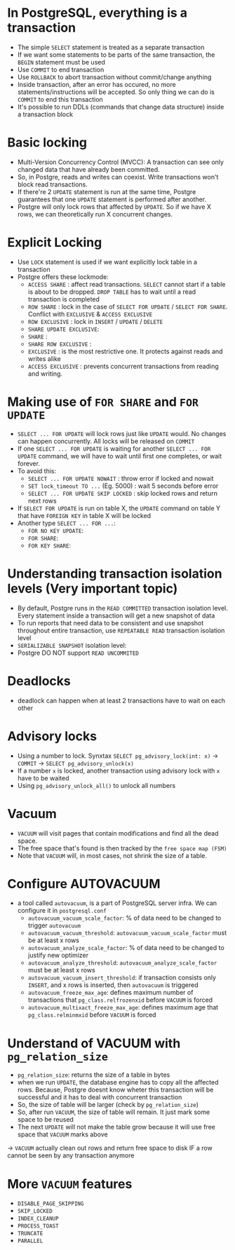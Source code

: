
# In PostgreSQL, everything is a transaction

- The simple `SELECT` statement is treated as a separate transaction
- If we want some statements to be parts of the same transaction, the `BEGIN` statement must be used
- Use `COMMIT` to end transaction
- Use `ROLLBACK` to abort transaction without commit/change anything
- Inside transaction, after an error has occured, no more statements/instructions will be accepted. So only thing we can do is `COMMIT` to end this transaction
- It's possible to run DDLs (commands that change data structure) inside a transaction block

# Basic locking

- Multi-Version Concurrency Control (MVCC): A transaction can see only changed data that have already been committed.
- So, in Postgre, reads and writes can coexist. Write transactions won't block read transactions.
- If there're 2 `UPDATE` statement is run at the same time, Postgre guarantees that one `UPDATE` statement is performed after another.
- Postgre will only lock rows that affected by `UPDATE`. So if we have X rows, we can theoretically run X concurrent changes.

# Explicit Locking
- Use `LOCK` statement is used if we want explicitly lock table in a transaction
- Postgre offers these lockmode:
  - `ACCESS SHARE` : affect read transactions. `SELECT` cannot start if a table is about to be dropped. `DROP TABLE` has to wait until a read transaction is completed
  - `ROW SHARE` : lock in the case of `SELECT FOR UPDATE` / `SELECT FOR SHARE`. Conflict with `EXCLUSIVE` & `ACCESS EXCLUSIVE`
  - `ROW EXCLUSIVE` : lock in `INSERT` / `UPDATE` / `DELETE`
  - `SHARE UPDATE EXCLUSIVE`: 
  - `SHARE` : 
  - `SHARE ROW EXCLUSIVE` : 
  - `EXCLUSIVE` : is the most restrictive one. It protects against reads and writes alike
  - `ACCESS EXCLUSIVE` : prevents concurrent transactions from reading and writing.
  

# Making use of `FOR SHARE` and `FOR UPDATE`
- `SELECT ... FOR UPDATE` will lock rows just like `UPDATE` would. No changes can happen concurrently. All locks will be released on `COMMIT`
- If one `SELECT ... FOR UPDATE` is waiting for another `SELECT ... FOR UPDATE` command, we will have to wait until first one completes, or wait forever.
- To avoid this:
  - `SELECT ... FOR UPDATE NOWAIT` : throw error if locked and nowait
  - `SET lock_timeout TO ...` (Eg. 5000) : wait 5 seconds before error
  - `SELECT ... FOR UPDATE SKIP LOCKED` : skip locked rows and return next rows
- If `SELECT FOR UPDATE` is run on table X, the `UPDATE` command on table Y that have `FOREIGN KEY` in table X will be locked
- Another type `SELECT ... FOR ...`:
  - `FOR NO KEY UPDATE`:
  - `FOR SHARE`:
  - `FOR KEY SHARE`: 

# Understanding transaction isolation levels (Very important topic)

- By default, Postgre runs in the `READ COMMITTED` transaction isolation level. Every statement inside a transaction will get a new snapshot of data
- To run reports that need data to be consistent and use snapshot throughout entire transaction, use `REPEATABLE READ` transaction isolation level
- `SERIALIZABLE SNAPSHOT` isolation level: 
- Postgre DO NOT support `READ UNCOMMITED`

# Deadlocks
- deadlock can happen when at least 2 transactions have to wait on each other

# Advisory locks
- Using a number to lock. Synxtax `SELECT pg_advisory_lock(int: x)` -> `COMMIT` -> `SELECT pg_advisory_unlock(x)`
- If a number `x` is locked, another transaction using advisory lock with `x` have to be waited
- Using `pg_advisory_unlock_all()` to unlock all numbers


# Vacuum
- `VACUUM` will visit pages that contain modifications and find all the dead space.
- The free space that's found is then tracked by the `free space map (FSM)`
- Note that `VACUUM` will, in most cases, not shrink the size of a table.

# Configure AUTOVACUUM
- a tool called `autovacuum`, is a part of PostgreSQL server infra. We can configure it in `postgresql.conf`
  - `autovacuum_vacuum_scale_factor`: % of data need to be changed to trigger `autovacuum`
  - `autovacuum_vacuum_threshold`: `autovacuum_vacuum_scale_factor` must be at least x rows
  - `autovacuum_analyze_scale_factor`: % of data need to be changed to justify new optimizer
  - `autovacuum_analyze_threshold`: `autovacuum_analyze_scale_factor` must be at least x rows
  - `autovacuum_vacuum_insert_threshold`: if transaction consists only `INSERT`, and x rows is inserted, then `autovacuum` is triggered
  - `autovacuum_freeze_max_age`: defines maximum number of transactions that `pg_class.relfrozenxid` before `VACUUM` is forced
  - `autovacuum_multixact_freeze_max_age`: defines maximum age that `pg_class.relminmxid` before `VACUUM` is forced

# Understand of VACUUM with `pg_relation_size`
- `pg_relation_size`: returns the size of a table in bytes
- when we run `UPDATE`, the database engine has to copy all the affected rows. Because, Postgre doesnt know wheter this transaction will be successful and it has to deal with concurrent transaction
- So, the size of table will be larger (check by `pg_relation_size`)
- So, after run `VACUUM`, the size of table will remain. It just mark some space to be reused
- The next `UPDATE` will not make the table grow because it will use free space that `VACUUM` marks above

-> `VACUUM` actually clean out rows and return free space to disk IF a row cannot be seen by any transaction anymore

# More `VACUUM` features
- `DISABLE_PAGE_SKIPPING`
- `SKIP_LOCKED`
- `INDEX_CLEANUP`
- `PROCESS_TOAST`
- `TRUNCATE`
- `PARALLEL`

